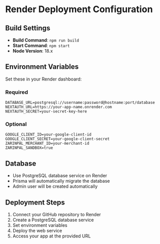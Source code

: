 # Render Deployment Configuration

## Build Settings
- **Build Command**: `npm run build`
- **Start Command**: `npm start`
- **Node Version**: 18.x

## Environment Variables
Set these in your Render dashboard:

### Required
```
DATABASE_URL=postgresql://username:password@hostname:port/database
NEXTAUTH_URL=https://your-app-name.onrender.com
NEXTAUTH_SECRET=your-secret-key-here
```

### Optional
```
GOOGLE_CLIENT_ID=your-google-client-id
GOOGLE_CLIENT_SECRET=your-google-client-secret
ZARINPAL_MERCHANT_ID=your-merchant-id
ZARINPAL_SANDBOX=true
```

## Database
- Use PostgreSQL database service on Render
- Prisma will automatically migrate the database
- Admin user will be created automatically

## Deployment Steps
1. Connect your GitHub repository to Render
2. Create a PostgreSQL database service
3. Set environment variables
4. Deploy the web service
5. Access your app at the provided URL
